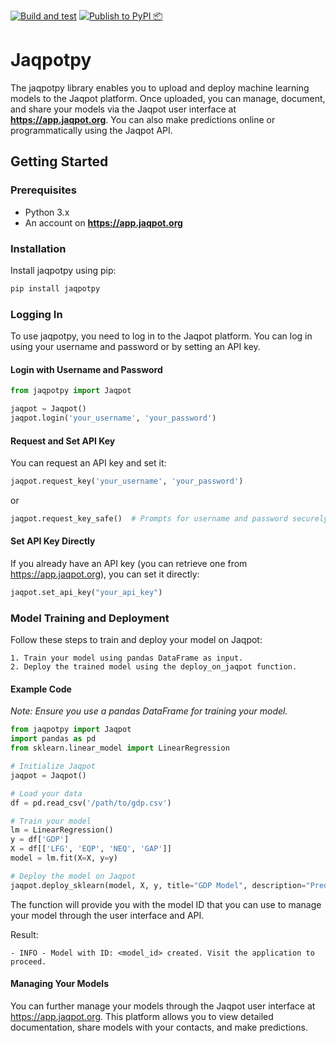 [![Build and test](https://github.com/ntua-unit-of-control-and-informatics/jaqpotpy/actions/workflows/ci.yml/badge.svg)](https://github.com/ntua-unit-of-control-and-informatics/jaqpotpy/actions/workflows/ci.yml) [![Publish to PyPI 📦](https://github.com/ntua-unit-of-control-and-informatics/jaqpotpy/actions/workflows/pipy_release.yml/badge.svg)](https://github.com/ntua-unit-of-control-and-informatics/jaqpotpy/actions/workflows/pipy_release.yml)

# Jaqpotpy

The jaqpotpy library enables you to upload and deploy machine learning models to the Jaqpot platform. Once uploaded, you can manage, document, and share your models via the Jaqpot user interface at **https://app.jaqpot.org**. You can also make predictions online or programmatically using the Jaqpot API.

## Getting Started

### Prerequisites

- Python 3.x
- An account on **https://app.jaqpot.org**

### Installation

Install jaqpotpy using pip:

```bash
pip install jaqpotpy
```

### Logging In

To use jaqpotpy, you need to log in to the Jaqpot platform. You can log in using your username and password or by setting an API key.

#### Login with Username and Password

```python
from jaqpotpy import Jaqpot

jaqpot = Jaqpot()
jaqpot.login('your_username', 'your_password') 
```

#### Request and Set API Key

You can request an API key and set it:
```python
jaqpot.request_key('your_username', 'your_password')
```
or
```python
jaqpot.request_key_safe()  # Prompts for username and password securely
```
#### Set API Key Directly

If you already have an API key (you can retrieve one from https://app.jaqpot.org), you can set it directly:

```python
jaqpot.set_api_key("your_api_key")
```

### Model Training and Deployment

Follow these steps to train and deploy your model on Jaqpot:

	1. Train your model using pandas DataFrame as input.
	2. Deploy the trained model using the deploy_on_jaqpot function.

#### Example Code
_Note: Ensure you use a pandas DataFrame for training your model._

```python
from jaqpotpy import Jaqpot
import pandas as pd
from sklearn.linear_model import LinearRegression

# Initialize Jaqpot
jaqpot = Jaqpot()

# Load your data
df = pd.read_csv('/path/to/gdp.csv')

# Train your model
lm = LinearRegression()
y = df['GDP']
X = df[['LFG', 'EQP', 'NEQ', 'GAP']]
model = lm.fit(X=X, y=y)

# Deploy the model on Jaqpot
jaqpot.deploy_sklearn(model, X, y, title="GDP Model", description="Predicting GDP based on various factors")
```

The function will provide you with the model ID that you can use to manage your model through the user interface and API.

Result:
```text
- INFO - Model with ID: <model_id> created. Visit the application to proceed.
```

#### Managing Your Models

You can further manage your models through the Jaqpot user interface at https://app.jaqpot.org. This platform allows you to view detailed documentation, share models with your contacts, and make predictions.

